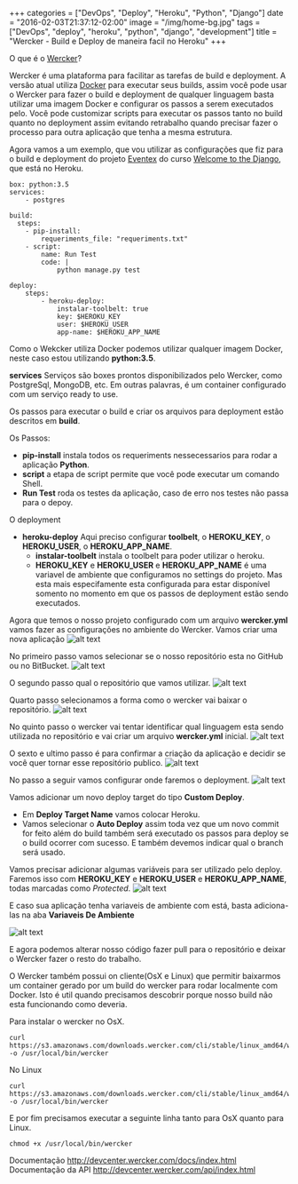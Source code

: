 +++
categories = ["DevOps", "Deploy", "Heroku", "Python", "Django"]
date = "2016-02-03T21:37:12-02:00"
image = "/img/home-bg.jpg"
tags = ["DevOps", "deploy", "heroku", "python", "django", "development"]
title = "Wercker - Build e Deploy de maneira facil no Heroku"
+++

O que é o [Wercker](http://wercker.com)?

Wercker é uma plataforma para facilitar as tarefas de build e deployment. A versão atual utiliza [Docker](http://docker.com) para executar seus builds, assim você pode usar o Wercker para fazer o build e deployment de qualquer linguagem basta utilizar uma imagem Docker e configurar os passos a serem executados pelo. Você pode customizar scripts para executar os passos tanto no build quanto no deployment assim evitando retrabalho quando precisar fazer o processo para outra aplicação que tenha a mesma estrutura.


Agora vamos a um exemplo, que vou utilizar as configurações que fiz para o build e deployment do projeto [Eventex](http://eventex-felipefrizzo.herokuapp.com/) do curso [Welcome to the Django](http://welcometothedjango.com.br/), que está no Heroku.

```
box: python:3.5
services:
    - postgres

build:
  steps:
    - pip-install:
        requeriments_file: "requeriments.txt"
    - script:
        name: Run Test
        code: |
            python manage.py test

deploy:
    steps:
        - heroku-deploy:
            instalar-toolbelt: true
            key: $HEROKU_KEY
            user: $HEROKU_USER
            app-name: $HEROKU_APP_NAME

```

Como o Wekcker utiliza Docker podemos utilizar qualquer imagem Docker, neste caso estou utilizando **python:3.5**.

**services** Serviços são boxes prontos disponibilizados pelo Wercker, como PostgreSql, MongoDB, etc. Em outras palavras, é um container configurado com um serviço ready to use.

Os passos para executar o build e criar os arquivos para deployment estão descritos em **build**.

Os Passos:

* **pip-install** instala todos os requeriments nessecessarios para rodar a aplicação **Python**.
* **script** a etapa de script permite que você pode executar um comando Shell.
* **Run Test** roda os testes da aplicação, caso de erro nos testes não passa para o depoy.

O deployment

* **heroku-deploy** Aqui preciso configurar **toolbelt**, o **HEROKU_KEY**, o **HEROKU_USER**, o **HEROKU_APP_NAME**.
  * **instalar-toolbelt** instala o toolbelt para poder utilizar o heroku.
  * **HEROKU_KEY** e **HEROKU_USER** e **HEROKU_APP_NAME** é uma variavel de ambiente que configuramos no settings do projeto. Mas esta mais especifamente esta configurada para estar disponível somento no momento em que os passos de deployment estão sendo executados.

Agora que temos o nosso projeto configurado com um arquivo **wercker.yml** vamos fazer as configurações no ambiente do Wercker.
Vamos criar uma nova aplicação
![alt text](/imgs/post/wercker/wercker.png)

No primeiro passo vamos selecionar se o nosso repositório esta no GitHub ou no BitBucket.
![alt text](/imgs/post/wercker/Wercker-1.png)

O segundo passo qual o repositório que vamos utilizar.
![alt text](/imgs/post/wercker/Wercker-2.png)

Quarto passo selecionamos a forma como o wercker vai baixar o repositório.
![alt text](/imgs/post/wercker/Wercker-3.png)

No quinto passo o wercker vai tentar identificar qual linguagem esta sendo utilizada no repositório e vai criar um arquivo **wercker.yml** inicial.
![alt text](/imgs/post/wercker/Wercker-4.png)

O sexto e ultimo passo é para confirmar a criação da aplicação e decidir se você quer tornar esse repositório publico.
![alt text](/imgs/post/wercker/Wercker-5.png)

No passo a seguir vamos configurar onde faremos o deployment.
![alt text](/imgs/post/wercker/Wercker-deploy.png)

Vamos adicionar um novo deploy target do tipo **Custom Deploy**.
* Em **Deploy Target Name** vamos colocar Heroku.
* Vamos selecionar o **Auto Deploy** assim toda vez que um novo commit for feito além do build também será executado os passos para deploy se o build ocorrer com sucesso. E também devemos indicar qual o branch será usado.

Vamos precisar adicionar algumas variáveis para ser utilizado pelo deploy. Faremos isso com **HEROKU_KEY** e **HEROKU_USER** e **HEROKU_APP_NAME**, todas marcadas como *Protected*.
![alt text](/imgs/post/wercker/Wercker-deploy-1.png)


E caso sua aplicação tenha variaveis de ambiente com está, basta adiciona-las na aba **Variaveis De Ambiente**

![alt text](/imgs/post/wercker/Wercker-Environment-variable.png)

E agora podemos alterar nosso código fazer pull para o repositório e deixar o Wercker fazer o resto do trabalho.

O Wercker também possui on cliente(OsX e Linux) que permitir baixarmos um container gerado por um build do wercker para rodar localmente com Docker. Isto é util quando precisamos descobrir porque nosso build não esta funcionando como deveria.

Para instalar o wercker no OsX.
```
curl https://s3.amazonaws.com/downloads.wercker.com/cli/stable/linux_amd64/wercker -o /usr/local/bin/wercker
```

No Linux
```
curl https://s3.amazonaws.com/downloads.wercker.com/cli/stable/linux_amd64/wercker -o /usr/local/bin/wercker
```

E por fim precisamos executar a seguinte linha tanto para OsX quanto para Linux.
```
chmod +x /usr/local/bin/wercker
```

Documentação http://devcenter.wercker.com/docs/index.html
Documentação da API http://devcenter.wercker.com/api/index.html
